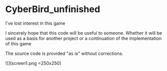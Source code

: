 # CyberBird_unfinished
I've lost interest in this game
  
I sincerely hope that this code will be useful to someone. Whether it will be used as a basis for another project or a continuation of the implementation of this game
  
  
The source code is provided "as is" without corrections.
  
![](screen1.png =250x250)
